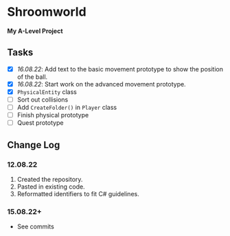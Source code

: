 # Shroomworld
**My A-Level Project**

## Tasks
- [x] _16.08.22_: Add text to the basic movement prototype to show the position of the ball.
- [x] _16.08.22_: Start work on the advanced movement prototype.
- [x] `PhysicalEntity` class
- [ ] Sort out collisions
- [ ] Add `CreateFolder()` in `Player` class
- [ ] Finish physical prototype
- [ ] Quest prototype

## Change Log

### 12.08.22
1. Created the repository.
2. Pasted in existing code.
3. Reformatted identifiers to fit C# guidelines.

### 15.08.22+
- See commits
